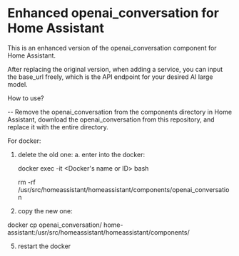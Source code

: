# Enhanced openai_conversation for Home Assistant
This is an enhanced version of the openai_conversation component for Home Assistant. 

After replacing the original version, when adding a service, you can input the base_url freely, which is the API endpoint for your desired AI large model.



How to use?

-- Remove the openai_conversation from the components directory in Home Assistant, download the openai_conversation from this repository, and replace it with the entire directory.

For docker:
1. delete the old one:
   a. enter into the docker:

   docker exec -it <Docker's name or ID> bash
   
   rm  -rf /usr/src/homeassistant/homeassistant/components/openai_conversation


3. copy the new one:
   
docker cp openai_conversation/ home-assistant:/usr/src/homeassistant/homeassistant/components/



5. restart the docker
